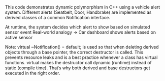 This code demonstrates dynamic polymorphism in C++ using a vehicle alert system.
Different alerts (Seatbelt, Door, Handbrake) are implemented as derived classes of a common Notification interface.

At runtime, the system decides which alert to show based on simulated sensor event
Real-world analogy → Car dashboard shows alerts based on active sensor

Note: virtual ~Notification() = default; 
      is used so that when deleting derived objects through a base pointer, the correct destructor is called. This prevents resource leaks and is a best practice            whenever a class has virtual functions.
      virtual makes the destructor call dynamic (runtime) instead of static (compile time).
      That’s why both derived and base destructors get executed in the right order.
